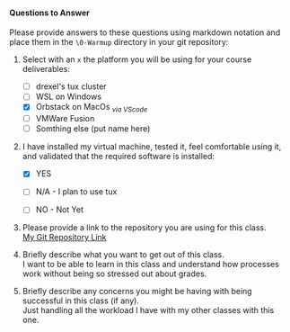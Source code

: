 #### Questions to Answer
Please provide answers to these questions using markdown notation and place them in the `\0-Warmup` directory in your git repository:

1. Select with an `x` the platform you will be using for your course deliverables:

    - [ ] drexel's tux cluster
    - [ ] WSL on Windows
    - [x] Orbstack on MacOs <sub> _via VScode_ </sub>
    - [ ] VMWare Fusion
    - [ ] Somthing else (put name here)

2. I have installed my virtual machine, tested it, feel comfortable using it, and validated that the required software is installed:

    - [x] YES
    - [ ] N/A - I plan to use tux
    - [ ] NO - Not Yet


3. Please provide a link to the repository you are using for this class.\
[My Git Repository Link](https://github.com/Kaylenbom/CS283)
4. Briefly describe what you want to get out of this class.\
 I want to be able to learn in this class and understand how processes work without being so stressed out about grades.
5. Briefly describe any concerns you might be having with being successful in this class (if any).\
Just handling all the workload I have with my other classes with this one. 